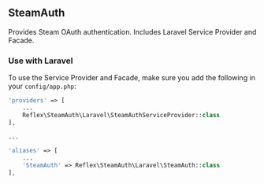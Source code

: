 ## SteamAuth

Provides Steam OAuth authentication. Includes Laravel Service Provider and Facade.

### Use with Laravel

To use the Service Provider and Facade, make sure you add the following in your `config/app.php`:

```php
'providers' => [
    ...
    Reflex\SteamAuth\Laravel\SteamAuthServiceProvider::class
],

...

'aliases' => [
    ...
    'SteamAuth' => Reflex\SteamAuth\Laravel\SteamAuth::class
],
```
